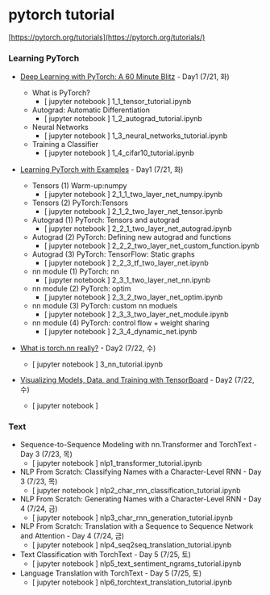 # pytorch tutorial
[https://pytorch.org/tutorials](https://pytorch.org/tutorials/)


### Learning PyTorch

  * [Deep Learning with PyTorch: A 60 Minute Blitz](https://pytorch.org/tutorials/beginner/deep_learning_60min_blitz.html#) - Day1 (7/21, 화)
    * What is PyTorch?
      * [ jupyter notebook ] 1_1_tensor_tutorial.ipynb
    * Autograd: Automatic Differentiation
      * [ jupyter notebook ] 1_2_autograd_tutorial.ipynb
    * Neural Networks
       * [ jupyter notebook ] 1_3_neural_networks_tutorial.ipynb
    * Training a Classifier
       * [ jupyter notebook ] 1_4_cifar10_tutorial.ipynb
    
  * [Learning PyTorch with Examples](https://pytorch.org/tutorials/beginner/pytorch_with_examples.html) - Day1 (7/21, 화)
    * Tensors (1) Warm-up:numpy 
       * [ jupyter notebook ] 2_1_1_two_layer_net_numpy.ipynb
    * Tensors (2) PyTorch:Tensors
       * [ jupyter notebook ] 2_1_2_two_layer_net_tensor.ipynb
    * Autograd (1) PyTorch: Tensors and autograd
       * [ jupyter notebook ] 2_2_1_two_layer_net_autograd.ipynb
    * Autograd (2) PyTorch: Defining new autograd and functions
       * [ jupyter notebook ] 2_2_2_two_layer_net_custom_function.ipynb
    * Autograd (3) PyTorch: TensorFlow: Static graphs
       * [ jupyter notebook ] 2_2_3_tf_two_layer_net.ipynb
    * nn module (1) PyTorch: nn   
       * [ jupyter notebook ] 2_3_1_two_layer_net_nn.ipynb
    * nn module (2) PyTorch: optim 
       * [ jupyter notebook ] 2_3_2_two_layer_net_optim.ipynb  
    * nn module (3) PyTorch: custom nn moduels
       * [ jupyter notebook ] 2_3_3_two_layer_net_module.ipynb
    * nn module (4) PyTorch: control flow + weight sharing   
       * [ jupyter notebook ] 2_3_4_dynamic_net.ipynb    
  * [What is torch.nn really?](https://pytorch.org/tutorials/beginner/nn_tutorial.html) - Day2 (7/22, 수)
      * [ jupyter notebook ] 3_nn_tutorial.ipynb
  * [Visualizing Models, Data, and Training with TensorBoard](https://pytorch.org/tutorials/intermediate/tensorboard_tutorial.html) - Day2 (7/22, 수)
      * [ jupyter notebook ] 
 
 
### Text

  * Sequence-to-Sequence Modeling with nn.Transformer and TorchText - Day 3 (7/23, 목)
      * [ jupyter notebook ] nlp1_transformer_tutorial.ipynb
  * NLP From Scratch: Classifying Names with a Character-Level RNN - Day 3 (7/23, 목)
      * [ jupyter notebook ] nlp2_char_rnn_classification_tutorial.ipynb
  * NLP From Scratch: Generating Names with a Character-Level RNN - Day 4 (7/24, 금)
      * [ jupyter notebook ] nlp3_char_rnn_generation_tutorial.ipynb
  * NLP From Scratch: Translation with a Sequence to Sequence Network and Attention - Day 4 (7/24, 금)
      * [ jupyter notebook ] nlp4_seq2seq_translation_tutorial.ipynb
  * Text Classification with TorchText - Day 5 (7/25, 토)
      * [ jupyter notebook ] nlp5_text_sentiment_ngrams_tutorial.ipynb
  * Language Translation with TorchText - Day 5 (7/25, 토)
      * [ jupyter notebook ] nlp6_torchtext_translation_tutorial.ipynb

 
